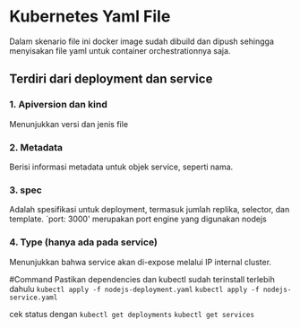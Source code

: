 # Kubernetes Yaml File
Dalam skenario file ini docker image sudah dibuild dan dipush sehingga menyisakan file yaml untuk container orchestrationnya saja.

## Terdiri dari deployment dan service
### 1. Apiversion dan kind 
Menunjukkan versi dan jenis file
### 2. Metadata
Berisi informasi metadata untuk objek service, seperti nama.
### 3. spec
Adalah spesifikasi untuk deployment, termasuk jumlah replika, selector, dan template.
`port: 3000' merupakan port engine yang digunakan nodejs
### 4. Type (hanya ada pada service)
Menunjukkan bahwa service akan di-expose melalui IP internal cluster.

#Command
Pastikan dependencies dan kubectl sudah terinstall terlebih dahulu
`kubectl apply -f nodejs-deployment.yaml`
`kubectl apply -f nodejs-service.yaml`

cek status dengan
`kubectl get deployments`
`kubectl get services`




